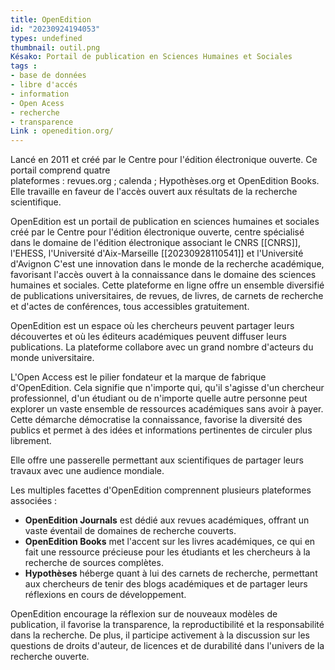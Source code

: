 ```yaml
---
title: OpenEdition
id: "20230924194053"
types: undefined
thumbnail: outil.png
Késako: Portail de publication en Sciences Humaines et Sociales
tags : 
- base de données
- libre d'accés 
- information
- Open Acess
- recherche
- transparence
Link : openedition.org/
---
```


Lancé en 2011 et créé par le Centre pour l'édition électronique ouverte. 
Ce portail comprend quatre plateformes : revues.org ; calenda ; Hypothèses.org et OpenEdition Books. Elle travaille en faveur de l'accès ouvert aux résultats de la recherche scientifique.

OpenEdition est un portail de publication en sciences humaines et sociales créé par le Centre pour l'édition électronique ouverte, centre spécialisé dans le domaine de l'édition électronique associant le CNRS [[CNRS]], l'EHESS, l'Université d'Aix-Marseille [[20230928110541]] et l'Université d'Avignon
C'est une innovation dans le monde de la recherche académique, favorisant l'accès ouvert à la connaissance dans le domaine des sciences humaines et sociales. Cette plateforme en ligne offre un ensemble diversifié de publications universitaires, de revues, de livres, de carnets de recherche et d'actes de conférences, tous accessibles gratuitement.

OpenEdition est un espace où les chercheurs peuvent partager leurs découvertes et où les éditeurs académiques peuvent diffuser leurs publications. La plateforme collabore avec un grand nombre d'acteurs du monde universitaire.

L'Open Access est le pilier fondateur et la marque de fabrique d'OpenEdition. Cela signifie que n'importe qui, qu'il s'agisse d'un chercheur professionnel, d'un étudiant ou de n'importe quelle autre personne peut explorer un vaste ensemble de ressources académiques sans avoir à payer. Cette démarche démocratise la connaissance, favorise la diversité des publics et permet à des idées et informations pertinentes de circuler plus librement.

Elle offre une passerelle permettant aux scientifiques de partager leurs travaux avec une audience mondiale. 

Les multiples facettes d'OpenEdition comprennent plusieurs plateformes associées : 
- **OpenEdition Journals** est dédié aux revues académiques, offrant un vaste éventail de domaines de recherche couverts.
- **OpenEdition Books** met l'accent sur les livres académiques, ce qui en fait une ressource précieuse pour les étudiants et les chercheurs à la recherche de sources complètes.
- **Hypothèses** héberge quant à lui des carnets de recherche, permettant aux chercheurs de tenir des blogs académiques et de partager leurs réflexions en cours de développement.

OpenEdition encourage la réflexion sur de nouveaux modèles de publication, il favorise la transparence, la reproductibilité et la responsabilité dans la recherche. 
De plus, il participe activement à la discussion sur les questions de droits d'auteur, de licences et de durabilité dans l'univers de la recherche ouverte.